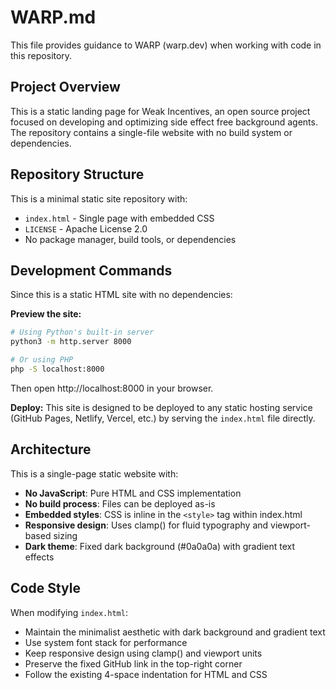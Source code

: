 # WARP.md

This file provides guidance to WARP (warp.dev) when working with code in this repository.

## Project Overview

This is a static landing page for Weak Incentives, an open source project focused on developing and optimizing side effect free background agents. The repository contains a single-file website with no build system or dependencies.

## Repository Structure

This is a minimal static site repository with:
- `index.html` - Single page with embedded CSS
- `LICENSE` - Apache License 2.0
- No package manager, build tools, or dependencies

## Development Commands

Since this is a static HTML site with no dependencies:

**Preview the site:**
```bash
# Using Python's built-in server
python3 -m http.server 8000

# Or using PHP
php -S localhost:8000
```

Then open http://localhost:8000 in your browser.

**Deploy:**
This site is designed to be deployed to any static hosting service (GitHub Pages, Netlify, Vercel, etc.) by serving the `index.html` file directly.

## Architecture

This is a single-page static website with:
- **No JavaScript**: Pure HTML and CSS implementation
- **No build process**: Files can be deployed as-is
- **Embedded styles**: CSS is inline in the `<style>` tag within index.html
- **Responsive design**: Uses clamp() for fluid typography and viewport-based sizing
- **Dark theme**: Fixed dark background (#0a0a0a) with gradient text effects

## Code Style

When modifying `index.html`:
- Maintain the minimalist aesthetic with dark background and gradient text
- Use system font stack for performance
- Keep responsive design using clamp() and viewport units
- Preserve the fixed GitHub link in the top-right corner
- Follow the existing 4-space indentation for HTML and CSS
